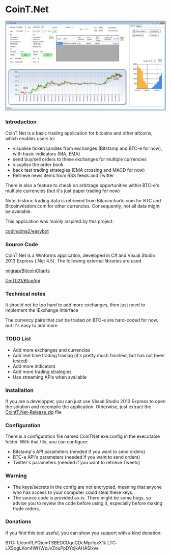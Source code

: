 CoinT.Net
============

![alt text](main.png "Logo Title Text 1")

### Introduction

CoinT.Net is a basic trading application for bitcoins and other altcoins, which enables users to:
- visualise ticker/candles from exchanges (Bitstamp and BTC-e for now), with basic indicators (MA, EMA)
- send buy/sell orders to these exchanges for multiple currencies
- visualise the order book
- back test trading strategies (EMA crossing and MACD for now)
- Retrieve news items from RSS feeds and Twitter

There is also a feature to check on arbitrage opportunities within BTC-e's multiple currencies (but it's just paper trading for now)

Note: historic trading data is retrieved from Bitcoincharts.com for BTC and Bitcoinwisdom.com for other currencies. Consequently, not all data might be available.


This application was mainly inspired by this project:

[codingdna2/easybot](https://github.com/codingdna2/easybot)


### Source Code

CoinT.Net is a Winforms application, developed in C# and Visual Studio 2013 Express (.Net 4.5). The following external libraries are used

[migrap/BitcoinCharts](https://github.com/migrap/BitcoinCharts)

[DmT021/BtceApi](https://github.com/DmT021/BtceApi)

### Technical notes

It should not be too hard to add more exchanges, then just need to implement the IExchange interface

The currency pairs that can be traded on BTC-e are hard-coded for now, but it's easy to add more


### TODO List

- Add more exchanges and currencies
- Add real time trading trading (it's pretty much finished, but has not been tested)
- Add more indicators
- Add more trading strategies
- Use streaming APIs when available

### Installation

If you are a developper, you can just use Visual Studio 2013 Express to open the solution and recompile the application. 
Otherwise, just extract the [CointT.Net-Release.zip](https://github.com/wishhhmaster/CoinTNet/raw/master/CointT.Net-Release.zip) file

### Configuration

There is a configuration file named CoinTNet.exe.config in the executable folder. With that file, you can configure:
- Bitstamp's API parameters (needed if you want to send orders)
- BTC-e API's parameters (needed if you want to send orders)
- Twitter's parameters (needed if you want to retrieve Tweets)

### Warning

- The keys/secrets in the config are not encrypted, meaning that anyone who has access to your computer could steal these keys.
- The source code is provided as-is. There might be some bugs, so advise you to review the code before using it, especially before making trade orders.



### Donations

If you find this tool useful, you can show you support with a kind donation:

BTC: 1JctmffLPQtcmTSBEDCDquGDeMprfqxX1k
LTC: LXSogLKon4WHWzJvZouPpDYojkAHASixve
